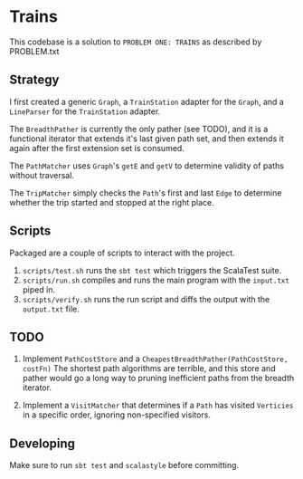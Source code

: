 Trains
================================================================================

This codebase is a solution to `PROBLEM ONE: TRAINS` as described by PROBLEM.txt

Strategy
---------

I first created a generic `Graph`, a `TrainStation` adapter for the `Graph`, and
a `LineParser` for the `TrainStation` adapter.

The `BreadthPather` is currently the only pather (see TODO), and it is a 
functional iterator that extends it's last given path set, and then extends it 
again after the first extension set is consumed.

The `PathMatcher` uses `Graph`'s `getE` and `getV` to determine validity of
paths without traversal.

The `TripMatcher` simply checks the `Path`'s first and last `Edge` to determine
whether the trip started and stopped at the right place.

Scripts
---------

Packaged are a couple of scripts to interact with the project. 

  1. `scripts/test.sh` runs the `sbt test` which triggers the ScalaTest suite.
  2. `scripts/run.sh` compiles and runs the main program with the `input.txt` 
    piped in.
  3. `scripts/verify.sh` runs the run script and diffs the output with the 
    `output.txt` file.
    
TODO
---------

  1. Implement `PathCostStore` and a 
     `CheapestBreadthPather(PathCostStore, costFn)` The shortest path algorithms 
     are terrible, and this store and pather would go a long way to pruning 
     inefficient paths from the breadth iterator.
     
  2. Implement a `VisitMatcher` that determines if a `Path` has visited 
     `Verticies` in a specific order, ignoring non-specified visitors.
  
Developing
---------

Make sure to run `sbt test` and `scalastyle` before committing.
